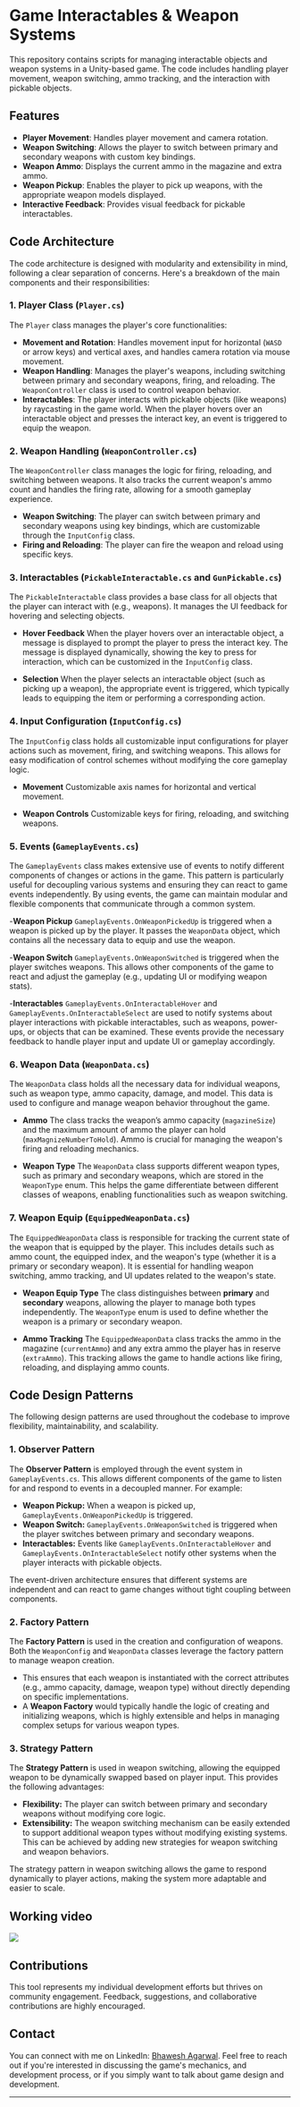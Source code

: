 # Game Interactables & Weapon Systems

This repository contains scripts for managing interactable objects and weapon systems in a Unity-based game. The code includes handling player movement, weapon switching, ammo tracking, and the interaction with pickable objects. 

## Features

- **Player Movement**: Handles player movement and camera rotation.
- **Weapon Switching**: Allows the player to switch between primary and secondary weapons with custom key bindings.
- **Weapon Ammo**: Displays the current ammo in the magazine and extra ammo.
- **Weapon Pickup**: Enables the player to pick up weapons, with the appropriate weapon models displayed.
- **Interactive Feedback**: Provides visual feedback for pickable interactables.

## Code Architecture

The code architecture is designed with modularity and extensibility in mind, following a clear separation of concerns. Here's a breakdown of the main components and their responsibilities:

### 1. **Player Class (`Player.cs`)**

The `Player` class manages the player's core functionalities:

- **Movement and Rotation**: Handles movement input for horizontal (`WASD` or arrow keys) and vertical axes, and handles camera rotation via mouse movement.
- **Weapon Handling**: Manages the player's weapons, including switching between primary and secondary weapons, firing, and reloading. The `WeaponController` class is used to control weapon behavior.
- **Interactables**: The player interacts with pickable objects (like weapons) by raycasting in the game world. When the player hovers over an interactable object and presses the interact key, an event is triggered to equip the weapon.


### 2. **Weapon Handling (`WeaponController.cs`)**

The `WeaponController` class manages the logic for firing, reloading, and switching between weapons. It also tracks the current weapon's ammo count and handles the firing rate, allowing for a smooth gameplay experience.

- **Weapon Switching**: The player can switch between primary and secondary weapons using key bindings, which are customizable through the `InputConfig` class.
- **Firing and Reloading**: The player can fire the weapon and reload using specific keys.

### 3. **Interactables (`PickableInteractable.cs` and `GunPickable.cs`)**

The `PickableInteractable` class provides a base class for all objects that the player can interact with (e.g., weapons). It manages the UI feedback for hovering and selecting objects.

- **Hover Feedback**
When the player hovers over an interactable object, a message is displayed to prompt the player to press the interact key. The message is displayed dynamically, showing the key to press for interaction, which can be customized in the `InputConfig` class.

- **Selection**
When the player selects an interactable object (such as picking up a weapon), the appropriate event is triggered, which typically leads to equipping the item or performing a corresponding action.

### 4. **Input Configuration (`InputConfig.cs`)**

The `InputConfig` class holds all customizable input configurations for player actions such as movement, firing, and switching weapons. This allows for easy modification of control schemes without modifying the core gameplay logic.

- **Movement**
Customizable axis names for horizontal and vertical movement.

- **Weapon Controls**
Customizable keys for firing, reloading, and switching weapons.


### 5. **Events (`GameplayEvents.cs`)**

The `GameplayEvents` class makes extensive use of events to notify different components of changes or actions in the game. This pattern is particularly useful for decoupling various systems and ensuring they can react to game events independently. By using events, the game can maintain modular and flexible components that communicate through a common system.

-**Weapon Pickup**
`GameplayEvents.OnWeaponPickedUp` is triggered when a weapon is picked up by the player. It passes the `WeaponData` object, which contains all the necessary data to equip and use the weapon.

-**Weapon Switch**
`GameplayEvents.OnWeaponSwitched` is triggered when the player switches weapons. This allows other components of the game to react and adjust the gameplay (e.g., updating UI or modifying weapon stats).

-**Interactables**
`GameplayEvents.OnInteractableHover` and `GameplayEvents.OnInteractableSelect` are used to notify systems about player interactions with pickable interactables, such as weapons, power-ups, or objects that can be examined. These events provide the necessary feedback to handle player input and update UI or gameplay accordingly.
### 6. **Weapon Data (`WeaponData.cs`)**

The `WeaponData` class holds all the necessary data for individual weapons, such as weapon type, ammo capacity, damage, and model. This data is used to configure and manage weapon behavior throughout the game.

- **Ammo**
The class tracks the weapon’s ammo capacity (`magazineSize`) and the maximum amount of ammo the player can hold (`maxMagnizeNumberToHold`).
Ammo is crucial for managing the weapon's firing and reloading mechanics.

- **Weapon Type**
The `WeaponData` class supports different weapon types, such as primary and secondary weapons, which are stored in the `WeaponType` enum.
This helps the game differentiate between different classes of weapons, enabling functionalities such as weapon switching.
### 7. **Weapon Equip (`EquippedWeaponData.cs`)**

The `EquippedWeaponData` class is responsible for tracking the current state of the weapon that is equipped by the player. This includes details such as ammo count, the equipped index, and the weapon's type (whether it is a primary or secondary weapon). It is essential for handling weapon switching, ammo tracking, and UI updates related to the weapon's state.

- **Weapon Equip Type**
The class distinguishes between **primary** and **secondary** weapons, allowing the player to manage both types independently.
The `WeaponType` enum is used to define whether the weapon is a primary or secondary weapon.

- **Ammo Tracking**
 The `EquippedWeaponData` class tracks the ammo in the magazine (`currentAmmo`) and any extra ammo the player has in reserve (`extraAmmo`).
This tracking allows the game to handle actions like firing, reloading, and displaying ammo counts.

## Code Design Patterns

The following design patterns are used throughout the codebase to improve flexibility, maintainability, and scalability.

### 1. **Observer Pattern**
The **Observer Pattern** is employed through the event system in `GameplayEvents.cs`. This allows different components of the game to listen for and respond to events in a decoupled manner. For example:
- **Weapon Pickup:** When a weapon is picked up, `GameplayEvents.OnWeaponPickedUp` is triggered.
- **Weapon Switch:** `GameplayEvents.OnWeaponSwitched` is triggered when the player switches between primary and secondary weapons.
- **Interactables:** Events like `GameplayEvents.OnInteractableHover` and `GameplayEvents.OnInteractableSelect` notify other systems when the player interacts with pickable objects.

The event-driven architecture ensures that different systems are independent and can react to game changes without tight coupling between components.

### 2. **Factory Pattern**
The **Factory Pattern** is used in the creation and configuration of weapons. Both the `WeaponConfig` and `WeaponData` classes leverage the factory pattern to manage weapon creation. 
- This ensures that each weapon is instantiated with the correct attributes (e.g., ammo capacity, damage, weapon type) without directly depending on specific implementations.
- A **Weapon Factory** would typically handle the logic of creating and initializing weapons, which is highly extensible and helps in managing complex setups for various weapon types.

### 3. **Strategy Pattern**
The **Strategy Pattern** is used in weapon switching, allowing the equipped weapon to be dynamically swapped based on player input. This provides the following advantages:
- **Flexibility:** The player can switch between primary and secondary weapons without modifying core logic.
- **Extensibility:** The weapon switching mechanism can be easily extended to support additional weapon types without modifying existing systems. This can be achieved by adding new strategies for weapon switching and weapon behaviors.

The strategy pattern in weapon switching allows the game to respond dynamically to player actions, making the system more adaptable and easier to scale.

## Working video

[![](https://github.com/Bhawesh02/Mesh-Deformation/blob/master/Mesh%20Deform%20Test/Assets/Extra/Mesh%20Deformer.gif)](https://youtu.be/mKKhAUzzRZM)

## Contributions

This tool represents my individual development efforts but thrives on community engagement. Feedback, suggestions, and collaborative contributions are highly encouraged. 

## Contact

You can connect with me on LinkedIn: [Bhawesh Agarwal](https://www.linkedin.com/in/bhawesh-agarwal-70b98b113). Feel free to reach out if you're interested in discussing the game's mechanics, and development process, or if you simply want to talk about game design and development.

---
